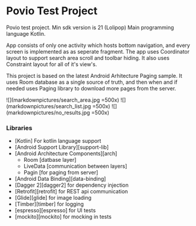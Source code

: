 # Povio Test Project

Povio test project.
Min sdk version is 21 (Lolipop)
Main programming language Kotlin.

App consists of only one activity which hosts bottom navigation,
and every screen is implemented as as seperate fragment. The app uses
Coordinator layout to support search area scroll and toolbar hiding.
It also uses Constraint layout for all of it's view's.

This project is based on the latest Android Arhitecture Paging sample.
It uses Room database as a single source of truth, and then when and if
needed uses Paging library to download more pages from the server.

![](markdownpictures/search_area.jpg =500x)
![](markdownpictures/search_list.jpg =500x)
![](markdownpictures/no_results.jpg =500x)

### Libraries
* [Kotlin] For kotlin language support
* [Android Support Library][support-lib]
* [Android Architecture Components][arch]
   * Room [datbase layer]
   * LiveData [communication between layers]
   * Pagin [for paging from server]
* [Android Data Binding][data-binding]
* [Dagger 2][dagger2] for dependency injection
* [Retrofit][retrofit] for REST api communication
* [Glide][glide] for image loading
* [Timber][timber] for logging
* [espresso][espresso] for UI tests
* [mockito][mockito] for mocking in tests


